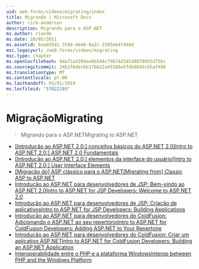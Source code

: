 ```yaml
---
uid: web-forms/videos/migrating/index
title: Migrando | Microsoft Docs
author: rick-anderson
description: Migrando para o ASP.NET
ms.author: riande
ms.date: 10/05/2011
ms.assetid: baa03541-3f84-4e46-8a2c-2395e64f484d
msc.legacyurl: /web-forms/videos/migrating
msc.type: chapter
ms.openlocfilehash: 9daf2ad20dee8b544cf9874d345d9879955d75bc
ms.sourcegitcommit: 24b1f6decbb17bb22a45166e5fdb0845c65af498
ms.translationtype: MT
ms.contentlocale: pt-BR
ms.lasthandoff: 03/01/2019
ms.locfileid: "57022193"
---
```

<a name="migrating"></a><span data-ttu-id="206c2-103">Migração</span><span class="sxs-lookup"><span data-stu-id="206c2-103">Migrating</span></span>
====================
> <span data-ttu-id="206c2-104">Migrando para o ASP.NET</span><span class="sxs-lookup"><span data-stu-id="206c2-104">Migrating to ASP.NET</span></span>


- <span data-ttu-id="206c2-105">[[Introdução ao ASP.NET 2.0:] conceitos básicos do ASP.NET 2.0](intro-to-aspnet-20-aspnet-20-fundamentals.md)</span><span class="sxs-lookup"><span data-stu-id="206c2-105">[[Intro to ASP.NET 2.0:] ASP.NET 2.0 Fundamentals](intro-to-aspnet-20-aspnet-20-fundamentals.md)</span></span>
- <span data-ttu-id="206c2-106">[[Introdução ao ASP.NET 2.0:] elementos da interface do usuário](intro-to-aspnet-20-user-interface-elements.md)</span><span class="sxs-lookup"><span data-stu-id="206c2-106">[[Intro to ASP.NET 2.0:] User Interface Elements](intro-to-aspnet-20-user-interface-elements.md)</span></span>
- <span data-ttu-id="206c2-107">[[Migração do] ASP clássico para o ASP.NET](migrating-from-classic-asp-to-aspnet.md)</span><span class="sxs-lookup"><span data-stu-id="206c2-107">[[Migrating from] Classic ASP to ASP.NET](migrating-from-classic-asp-to-aspnet.md)</span></span>
- [<span data-ttu-id="206c2-108">Introdução ao ASP.NET para desenvolvedores de JSP: Bem-vindo ao ASP.NET 2.0</span><span class="sxs-lookup"><span data-stu-id="206c2-108">Intro to ASP.NET for JSP Developers: Welcome to ASP.NET 2.0</span></span>](intro-to-aspnet-for-jsp-developers-welcome-to-aspnet-20.md)
- [<span data-ttu-id="206c2-109">Introdução ao ASP.NET para desenvolvedores de JSP: Criação de aplicativos</span><span class="sxs-lookup"><span data-stu-id="206c2-109">Intro to ASP.NET for JSP Developers: Building Applications</span></span>](intro-to-aspnet-for-jsp-developers-building-applications.md)
- [<span data-ttu-id="206c2-110">Introdução ao ASP.NET para desenvolvedores do ColdFusion: Adicionando o ASP.NET ao seu repertório</span><span class="sxs-lookup"><span data-stu-id="206c2-110">Intro to ASP.NET for ColdFusion Developers: Adding ASP.NET to Your Repertoire</span></span>](intro-to-aspnet-for-coldfusion-developers-adding-aspnet-to-your-repertoire.md)
- [<span data-ttu-id="206c2-111">Introdução ao ASP.NET para desenvolvedores do ColdFusion: Criar um aplicativo ASP.NET</span><span class="sxs-lookup"><span data-stu-id="206c2-111">Intro to ASP.NET for ColdFusion Developers: Building an ASP.NET Application</span></span>](introduction-to-aspnet-for-coldfusion-developers-building-an-aspnet-application.md)
- [<span data-ttu-id="206c2-112">Interoperabilidade entre o PHP e a plataforma Windows</span><span class="sxs-lookup"><span data-stu-id="206c2-112">Interop between PHP and the Windows Platform</span></span>](interop-between-php-and-the-windows-platform.md)
